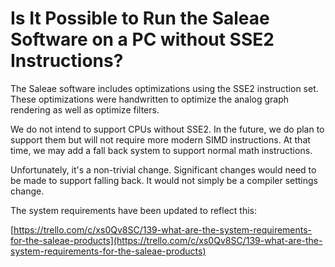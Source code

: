 # Is It Possible to Run the Saleae Software on a PC without SSE2 Instructions?

The Saleae software includes optimizations using the SSE2 instruction set. These optimizations were handwritten to optimize the analog graph rendering as well as optimize filters.

We do not intend to support CPUs without SSE2. In the future, we do plan to support them but will not require more modern SIMD instructions. At that time, we may add a fall back system to support normal math instructions.

Unfortunately, it's a non-trivial change. Significant changes would need to be made to support falling back. It would not simply be a compiler settings change.

The system requirements have been updated to reflect this:

[https://trello.com/c/xs0Qv8SC/139-what-are-the-system-requirements-for-the-saleae-products](https://trello.com/c/xs0Qv8SC/139-what-are-the-system-requirements-for-the-saleae-products)

